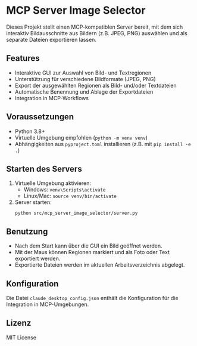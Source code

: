 # MCP Server Image Selector

Dieses Projekt stellt einen MCP-kompatiblen Server bereit, mit dem sich interaktiv Bildausschnitte aus Bildern (z.B. JPEG, PNG) auswählen und als separate Dateien exportieren lassen.

## Features
- Interaktive GUI zur Auswahl von Bild- und Textregionen
- Unterstützung für verschiedene Bildformate (JPEG, PNG)
- Export der ausgewählten Regionen als Bild- und/oder Textdateien
- Automatische Benennung und Ablage der Exportdateien
- Integration in MCP-Workflows

## Voraussetzungen
- Python 3.8+
- Virtuelle Umgebung empfohlen (`python -m venv venv`)
- Abhängigkeiten aus `pyproject.toml` installieren (z.B. mit `pip install -e .`)

## Starten des Servers
1. Virtuelle Umgebung aktivieren:
   - Windows: `venv\Scripts\activate`
   - Linux/Mac: `source venv/bin/activate`
2. Server starten:
   ```
   python src/mcp_server_image_selector/server.py
   ```

## Benutzung
- Nach dem Start kann über die GUI ein Bild geöffnet werden.
- Mit der Maus können Regionen markiert und als Foto oder Text exportiert werden.
- Exportierte Dateien werden im aktuellen Arbeitsverzeichnis abgelegt.

## Konfiguration
Die Datei `claude_desktop_config.json` enthält die Konfiguration für die Integration in MCP-Umgebungen.

## Lizenz
MIT License
